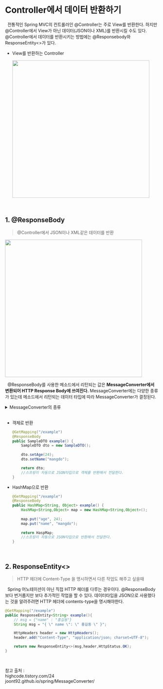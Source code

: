 # Controller에서 데이터 반환하기

&nbsp; 전통적인 Spring MVC의 컨트롤러인 @Controller는 주로 View를 반환한다. 하지만 @Controller에서 View가 아닌 데이터(JSON이나 XML)를 반환시킬 수도 있다. @Controller에서 데이터를 반환시키는 방법에는 @Responsebody와 ResponseEntity<>가 있다.

* View를 반환하는 Controller

    <img src ="https://user-images.githubusercontent.com/70243735/113568185-037a6a80-964b-11eb-9211-b950904b43bc.PNG" width="450px">

<br>

## **1. @ResponseBody**
> @Controller에서 JSON이나 XML같은 데이터를 반환


<img src="https://user-images.githubusercontent.com/70243735/113568428-81d70c80-964b-11eb-97fa-9a64e91ea817.PNG" width="450px">

&nbsp; @ResponseBody를 사용한 메소드에서 리턴되는 값은 **MessageConverter에서 변환되어 HTTP Response Body에 쓰여진다.** MessageConverter에는 다양한 종류가 있는데 메소드에서 리턴되는 데이터 타입에 따라 MessageConverter가 결정된다.

<details>
<summary>MessageConverter의 종류</summary>
[ 디폴트 ]

* ByteArrayHttpMessageConverter
* StringHttpMessageConverter
* FormHttpMessageConverter
* SourceHttpMessageConverter

[ 그 외 ]

: 디폴트를 제외한 이들은 직접 AnnotationMethodHanlderAdapter의 messageConverters에 등록하고 사용해야 했다. 하지만 spring 3.1이후에서는 <annotation-driven />을 사용함으로써 자동 등록이 된다.

* Jaxb2RootElementHttpMessageConverter
* MashallingHttpMessageConverter
* MappingJacksonHttpMessageConverter    
    : Jackson의 ObjectMapper를 이용해서 JSON과 오브젝트 사이의 변환을 지원

</details>

<br>

* 객체로 반환
    ```java
    @GetMapping("/example")
    @ResponseBody
    public SampleDTO example() {
        SampleDTO dto = new SampleDTO();
        
        dto.setAge(24);
        dto.setName("mangdo");

        return dto; 
        //스프링이 자동으로 JSON타입으로 객체를 반환해서 전달한다.
    }
    ```
* HashMap으로 반환

    ```java
    @GetMapping("/example")
    @ResponseBody
    public HashMap<String, Object> example() {
        HashMap<String,Object> map = new HashMap<String,Object>();
        
        map.put("age", 24);
        map.put("name", "mangdo");
        
        return HaspMap; 
        //스프링이 자동으로 JSON타입으로 반환해서 전달한다.
    }
    ```

<br>

## **2. ResponseEntity<>**
> HTTP 헤더에 Content-Type 을 명시하면서 다른 작업도 해주고 싶을때

&nbsp; Spring 어노테이션이 아닌 직접 HTTP 헤더를 다루는 경우이다. @ResponseBody보다 번거롭지만 보다 추가적인 작업을 할 수 있다. 데이터타입을 JSON으로 사용했다는 것을 알려주려면 HTTP 헤더에 contents-type을 명시해야한다.


```java
@GetMapping("/example")
public ResponseEntity<String> example(){
    // msg = {"name" : "홍길동"}
    String msg = "{ \" name \": \" 홍길동 \" }";

    HttpHeaders header = new HttpHeaders();
    header.add("Content-Type", "application/json; charset=UTF-8");

    return new ResponseEntity<>(msg,header,HttpStatus.OK);
}
```


<br>

참고 출처 :   
highcode.tistory.com/24  
joont92.github.io/spring/MessageConverter/